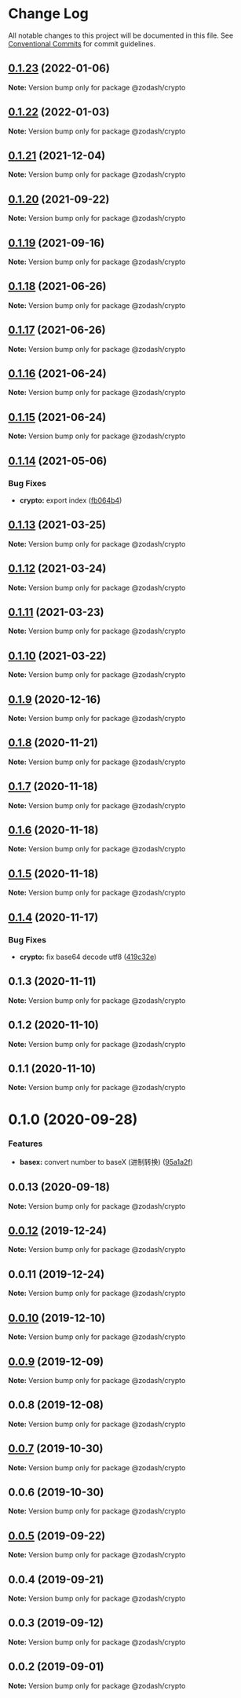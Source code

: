 # Change Log

All notable changes to this project will be documented in this file.
See [Conventional Commits](https://conventionalcommits.org) for commit guidelines.

## [0.1.23](https://github.com/zcorky/zodash/compare/@zodash/crypto@0.1.22...@zodash/crypto@0.1.23) (2022-01-06)

**Note:** Version bump only for package @zodash/crypto





## [0.1.22](https://github.com/zcorky/zodash/compare/@zodash/crypto@0.1.21...@zodash/crypto@0.1.22) (2022-01-03)

**Note:** Version bump only for package @zodash/crypto





## [0.1.21](https://github.com/zcorky/zodash/compare/@zodash/crypto@0.1.20...@zodash/crypto@0.1.21) (2021-12-04)

**Note:** Version bump only for package @zodash/crypto





## [0.1.20](https://github.com/zcorky/zodash/compare/@zodash/crypto@0.1.19...@zodash/crypto@0.1.20) (2021-09-22)

**Note:** Version bump only for package @zodash/crypto





## [0.1.19](https://github.com/zcorky/zodash/compare/@zodash/crypto@0.1.18...@zodash/crypto@0.1.19) (2021-09-16)

**Note:** Version bump only for package @zodash/crypto





## [0.1.18](https://github.com/zcorky/zodash/compare/@zodash/crypto@0.1.17...@zodash/crypto@0.1.18) (2021-06-26)

**Note:** Version bump only for package @zodash/crypto





## [0.1.17](https://github.com/zcorky/zodash/compare/@zodash/crypto@0.1.16...@zodash/crypto@0.1.17) (2021-06-26)

**Note:** Version bump only for package @zodash/crypto





## [0.1.16](https://github.com/zcorky/zodash/compare/@zodash/crypto@0.1.15...@zodash/crypto@0.1.16) (2021-06-24)

**Note:** Version bump only for package @zodash/crypto





## [0.1.15](https://github.com/zcorky/zodash/compare/@zodash/crypto@0.1.14...@zodash/crypto@0.1.15) (2021-06-24)

**Note:** Version bump only for package @zodash/crypto





## [0.1.14](https://github.com/zcorky/zodash/compare/@zodash/crypto@0.1.13...@zodash/crypto@0.1.14) (2021-05-06)


### Bug Fixes

* **crypto:** export index ([fb064b4](https://github.com/zcorky/zodash/commit/fb064b42887a1242ae2b75ac2e7c7e69c60e8e5a))





## [0.1.13](https://github.com/zcorky/zodash/compare/@zodash/crypto@0.1.12...@zodash/crypto@0.1.13) (2021-03-25)

**Note:** Version bump only for package @zodash/crypto





## [0.1.12](https://github.com/zcorky/zodash/compare/@zodash/crypto@0.1.11...@zodash/crypto@0.1.12) (2021-03-24)

**Note:** Version bump only for package @zodash/crypto





## [0.1.11](https://github.com/zcorky/zodash/compare/@zodash/crypto@0.1.10...@zodash/crypto@0.1.11) (2021-03-23)

**Note:** Version bump only for package @zodash/crypto





## [0.1.10](https://github.com/zcorky/zodash/compare/@zodash/crypto@0.1.9...@zodash/crypto@0.1.10) (2021-03-22)

**Note:** Version bump only for package @zodash/crypto





## [0.1.9](https://github.com/zcorky/zodash/compare/@zodash/crypto@0.1.8...@zodash/crypto@0.1.9) (2020-12-16)

**Note:** Version bump only for package @zodash/crypto





## [0.1.8](https://github.com/zcorky/zodash/compare/@zodash/crypto@0.1.7...@zodash/crypto@0.1.8) (2020-11-21)

**Note:** Version bump only for package @zodash/crypto





## [0.1.7](https://github.com/zcorky/zodash/compare/@zodash/crypto@0.1.6...@zodash/crypto@0.1.7) (2020-11-18)

**Note:** Version bump only for package @zodash/crypto





## [0.1.6](https://github.com/zcorky/zodash/compare/@zodash/crypto@0.1.5...@zodash/crypto@0.1.6) (2020-11-18)

**Note:** Version bump only for package @zodash/crypto





## [0.1.5](https://github.com/zcorky/zodash/compare/@zodash/crypto@0.1.4...@zodash/crypto@0.1.5) (2020-11-18)

**Note:** Version bump only for package @zodash/crypto





## [0.1.4](https://github.com/zcorky/zodash/compare/@zodash/crypto@0.1.3...@zodash/crypto@0.1.4) (2020-11-17)


### Bug Fixes

* **crypto:** fix base64 decode utf8 ([419c32e](https://github.com/zcorky/zodash/commit/419c32e1f4cc7822d2b080afbbda45a4c2504aec))





## 0.1.3 (2020-11-11)

**Note:** Version bump only for package @zodash/crypto





## 0.1.2 (2020-11-10)

**Note:** Version bump only for package @zodash/crypto





## 0.1.1 (2020-11-10)

**Note:** Version bump only for package @zodash/crypto





# 0.1.0 (2020-09-28)


### Features

* **basex:** convert number to baseX (进制转换) ([95a1a2f](https://github.com/zcorky/zodash/commit/95a1a2f361d73de5caa3b8e297c1643e97e40983))





## 0.0.13 (2020-09-18)

**Note:** Version bump only for package @zodash/crypto





## [0.0.12](https://github.com/zcorky/zodash/compare/@zodash/crypto@0.0.11...@zodash/crypto@0.0.12) (2019-12-24)

**Note:** Version bump only for package @zodash/crypto





## 0.0.11 (2019-12-24)

**Note:** Version bump only for package @zodash/crypto





## [0.0.10](https://github.com/zcorky/zodash/compare/@zodash/crypto@0.0.9...@zodash/crypto@0.0.10) (2019-12-10)

**Note:** Version bump only for package @zodash/crypto





## [0.0.9](https://github.com/zcorky/zodash/compare/@zodash/crypto@0.0.8...@zodash/crypto@0.0.9) (2019-12-09)

**Note:** Version bump only for package @zodash/crypto





## 0.0.8 (2019-12-08)

**Note:** Version bump only for package @zodash/crypto





## [0.0.7](https://github.com/zcorky/zodash/compare/@zodash/crypto@0.0.6...@zodash/crypto@0.0.7) (2019-10-30)

**Note:** Version bump only for package @zodash/crypto





## 0.0.6 (2019-10-30)

**Note:** Version bump only for package @zodash/crypto





## [0.0.5](https://github.com/zcorky/zodash/compare/@zodash/crypto@0.0.4...@zodash/crypto@0.0.5) (2019-09-22)

**Note:** Version bump only for package @zodash/crypto





## 0.0.4 (2019-09-21)

**Note:** Version bump only for package @zodash/crypto





## 0.0.3 (2019-09-12)

**Note:** Version bump only for package @zodash/crypto





## 0.0.2 (2019-09-01)

**Note:** Version bump only for package @zodash/crypto
